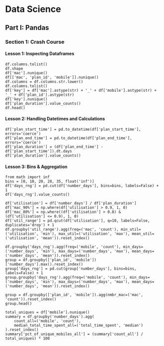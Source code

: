 # Data Science

## Part I: Pandas

### Section 1: Crash Course

#### Lesson 1: Inspecting Dataframes

    df.columns.tolist()
    df.shape
    df['mac'].nunique()
    df[['mac', 'plan_id', 'mobile']].nunique()
    df.columns = df.columns.str.lower()
    df.columns.tolist()
    df['key'] = df['mac'].astype(str) + '_' + df['mobile'].astype(str) + '_' + df['plan_id'].astype(str)
    df['key'].nunique()
    df['plan_duration'].value_counts()
    df.head()

#### Lesson 2: Handling Datetimes and Calculations

    df['plan_start_time'] = pd.to_datetime(df['plan_start_time'], errors='coerce')
    df['plan_end_time'] = pd.to_datetime(df['plan_end_time'], errors='coerce')
    df['plan_duration'] = (df['plan_end_time'] - df['plan_start_time']).dt.days
    df['plan_duration'].value_counts()

#### Lesson 3: Bins & Aggregation

    from math import inf
    bins = [0, 10, 20, 28, 35, float('inf')]
    df['days_rng'] = pd.cut(df['number_days'], bins=bins, labels=False) + 1
    df['days_rng'].value_counts()

    df['utilisation'] = df['number_days'] / df['plan_duration']
    df['mac_90%'] = np.where(df['utilisation'] > 0.9, 1, 0)
    df['mac_80%'] = np.where((df['utilisation'] > 0.8) & (df['utilisation'] <= 0.9), 1, 0)
    df['util_range'] = pd.qcut(df['utilisation'], q=10, labels=False, duplicates='drop') + 1
    df.groupby('util_range').agg(freq=('mac', 'count'), min_util=('utilisation', 'min'), max_util=('utilisation', 'max'), mean_util=('utilisation', 'mean')).reset_index()

    df.groupby('days_rng').agg(freq=('mobile', 'count'), min_days=('number_days', 'min'), max_days=('number_days', 'max'), mean_days=('number_days', 'mean')).reset_index()
    group = df.groupby(['plan_id', 'mobile'])['number_days'].max().reset_index()
    group['days_rng'] = pd.cut(group['number_days'], bins=bins, labels=False) + 1
    group.groupby('days_rng').agg(freq=('mobile', 'count'), min_days=('number_days', 'min'), max_days=('number_days', 'max'), mean_days=('number_days', 'mean')).reset_index()

    group = df.groupby(['plan_id', 'mobile']).agg(nmbr_mac=('mac', 'count')).reset_index()
    group.head()

    total_uniques = df['mobile'].nunique()
    summary = df.groupby('number_days').agg(
        count_all=('mobile', 'count'),
        median_total_time_spent_all=('total_time_spent', 'median')
    ).reset_index()
    summary['pct_of_unique_mobiles_all'] = (summary['count_all'] / total_uniques) * 100
